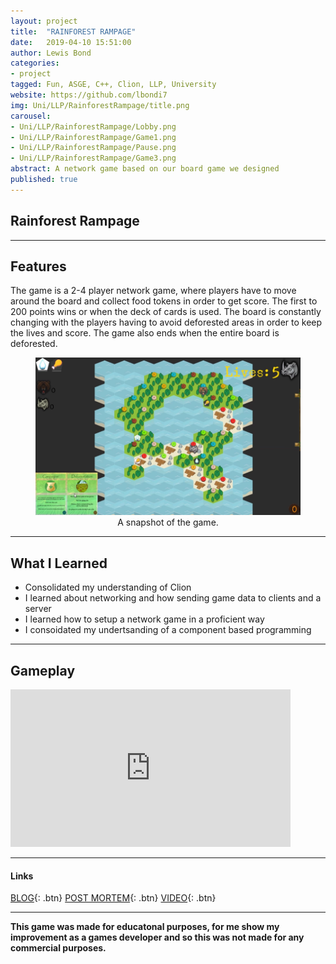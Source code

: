 ```yaml
---
layout: project
title:  "RAINFOREST RAMPAGE"
date:   2019-04-10 15:51:00
author: Lewis Bond
categories: 
- project
tagged: Fun, ASGE, C++, Clion, LLP, University
website: https://github.com/lbondi7
img: Uni/LLP/RainforestRampage/title.png
carousel:
- Uni/LLP/RainforestRampage/Lobby.png
- Uni/LLP/RainforestRampage/Game1.png
- Uni/LLP/RainforestRampage/Pause.png
- Uni/LLP/RainforestRampage/Game3.png
abstract: A network game based on our board game we designed
published: true
---
```


## Rainforest Rampage

---

## Features

The game is a 2-4 player network game, where players have to move around the board and collect food tokens in order to get score. The first to 200 points wins or when the deck of cards is used. The board is constantly changing with the players having to avoid deforested areas in order to keep the lives and score. The game also ends when the entire board is deforested.

<center>
<figure>
    <a href="/assets/img/project/Uni/LLP/RainforestRampage/Game2.png"><img src="/assets/img/project/Uni/LLP/RainforestRampage/Game2.png" width="448" height="252"></a>
    <figcaption>A snapshot of the game.</figcaption>
</figure>
</center>

---

## What I Learned

 - Consolidated my understanding of Clion
 - I learned about networking and how sending game data to clients and a server
 - I learned how to setup a network game in a proficient way
 - I consoidated my undertsanding of a component based programming

---

## Gameplay

<iframe width="448" height="252" src="https://www.youtube.com/embed/O-NTs8C3xlY" frameborder="0" allow="accelerometer; autoplay; encrypted-media; gyroscope; picture-in-picture" allowfullscreen></iframe>

---

#### Links

[BLOG](https://lbondi7.github.io/low%20level%20programming%20dev%20diary/network%20game%20dev%20diary/llp-dd-network-rr-1){: .btn}
[POST MORTEM](https://lbondi7.github.io/low%20level%20programming%20dev%20diary/network%20game%20dev%20diary/post%20mortem/llp-dd-network-game-post_mortem){: .btn}
[VIDEO](https://youtu.be/O-NTs8C3xlY){: .btn}

---

**This game was made for educatonal purposes, for me show my improvement as a games developer and so this was not made for any commercial purposes.** 
